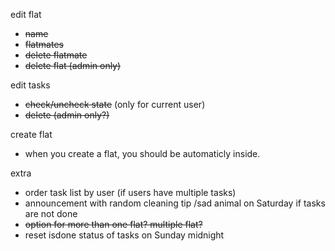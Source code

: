 edit flat
- ~~name~~
- ~~flatmates~~
- ~~delete flatmate~~
- ~~delete flat (admin only)~~

edit tasks
- ~~check/uncheck state~~ (only for current user)
- ~~delete (admin only?)~~

create flat
- when you create a flat, you should be automaticly inside.

extra

- order task list by user (if users have multiple tasks)
- announcement with random cleaning tip /sad animal on Saturday if tasks are not done
- ~~option for more than one flat? multiple flat?~~
- reset isdone status of tasks on Sunday midnight